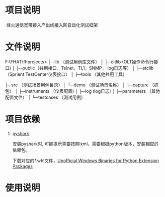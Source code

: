 # 项目说明
​	烽火通信宽带接入产出线接入网自动化测试框架

# 文件说明

F:\FHAT\fhprojects>
├─lib （测试用例库文件）
│  ├─oltlib (OLT操作命令行接口)
│  ├─public（共用接口，Telnet，TL1，SNMP， log日志等）
│  ├─stclib（Sprient TestCenter仪表接口）
│  ├─tools （其他共用工具）

├─src （测试场景用例目录）
│  └─demo （测试场景名称）
│      ├─capture   （抓包）
│      ├─instruments （仪表配置)
│      ├─log (log日志)
│      ├─parameters （其他配置文件）
│      └─testcases （测试用例）

# 项目依赖

1. [pyshark](https://github.com/KimiNewt/pyshark/) 

   安装pyshark时, 可能提示需要按照lxml，需要根据python版本，安装相应的依赖包。

   下载对应的*.whl文件，[Unofficial Windows Binaries for Python Extension Packages](https://www.lfd.uci.edu/~gohlke/pythonlibs/) 

   

# 使用说明

